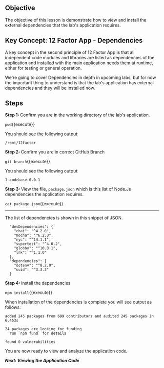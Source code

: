 ## Objective
The objective of this lesson is demonstrate how to view and install the external dependencies that the lab's application requires.

## Key Concept: 12 Factor App - Dependencies
A key concept in the second principle of 12 Factor App is that all independent code modules and libraries are listed as dependencies of the application and installed with the main application needs them at runtime, either for testing or general operation.

We're going to cover Dependencies in depth in upcoming labs, but for now the important thing to understand is that the lab's application has external dependencies and they will be installed now.

## Steps

**Step 1:** Confirm you are in the working directory of the lab's application.

`pwd`{{execute}}

You should see the following output:

`/root/12factor`

**Step 2:** Confirm you are in correct GitHub Branch

`git branch`{{execute}}

You should see the following output:

`1-codebase.0.0.1`

**Step 3:** View the file, `package.json` which is this list of Node.Js dependencies the application requires.

`cat package.json`{{execute}}

---

The list of dependencies is shown in this snippet of JSON.

```
  "devDependencies": {
    "chai": "^4.2.0",
    "mocha": "^6.2.0",
    "nyc": "^14.1.1",
    "supertest": "^4.0.2",
    "globby": "^10.0.1",
    "lnk": "^1.1.0"
  },
  "dependencies": {
    "dotenv": "^8.2.0",
    "uuid": "^3.3.3"
  }
```


**Step 4:** Install the dependencies

`npm install`{{execute}}

When installation of the dependencies is complete you will see output as follows:

```
added 245 packages from 699 contributors and audited 245 packages in 6.453s

24 packages are looking for funding
  run `npm fund` for details

found 0 vulnerabilities
```
You are now ready to view and analyze the application code.

***Next: Viewing the Application Code***